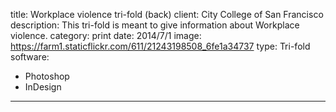 title: Workplace violence tri-fold (back)
client: City College of San Francisco
description: This tri-fold is meant to give information about Workplace violence.
category: print
date: 2014/7/1
image: https://farm1.staticflickr.com/611/21243198508_6fe1a34737
type: Tri-fold
software:
- Photoshop
- InDesign
---